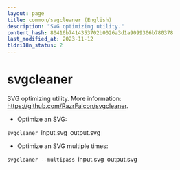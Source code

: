 ```yaml
---
layout: page
title: common/svgcleaner (English)
description: "SVG optimizing utility."
content_hash: 80416b7414353702b0026a3d1a9099306b780378
last_modified_at: 2023-11-12
tldri18n_status: 2
---
```

# svgcleaner

SVG optimizing utility.
More information: <https://github.com/RazrFalcon/svgcleaner>.

- Optimize an SVG:

`svgcleaner `<span class="tldr-var badge badge-pill bg-dark-lm bg-white-dm text-white-lm text-dark-dm font-weight-bold">input.svg</span>` `<span class="tldr-var badge badge-pill bg-dark-lm bg-white-dm text-white-lm text-dark-dm font-weight-bold">output.svg</span>

- Optimize an SVG multiple times:

`svgcleaner --multipass `<span class="tldr-var badge badge-pill bg-dark-lm bg-white-dm text-white-lm text-dark-dm font-weight-bold">input.svg</span>` `<span class="tldr-var badge badge-pill bg-dark-lm bg-white-dm text-white-lm text-dark-dm font-weight-bold">output.svg</span>
